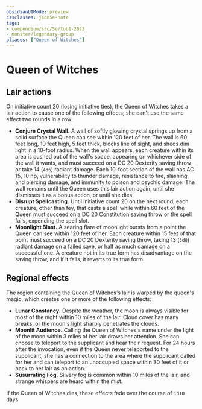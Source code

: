 ```yaml
---
obsidianUIMode: preview
cssclasses: json5e-note
tags:
- compendium/src/5e/tob1-2023
- monster/legendary-group
aliases: ["Queen of Witches"]
---
```

# Queen of Witches

## Lair actions


On initiative count 20 (losing initiative ties), the Queen of Witches takes a lair action to cause one of the following effects; she can't use the same effect two rounds in a row:

- **Conjure Crystal Wall.** A wall of softly glowing crystal springs up from a solid surface the Queen can see within 120 feet of her. The wall is 60 feet long, 10 feet high, 5 feet thick, blocks line of sight, and sheds dim light in a 10-foot radius. When the wall appears, each creature within its area is pushed out of the wall's space, appearing on whichever side of the wall it wants, and must succeed on a DC 20 Dexterity saving throw or take 14 (`4d6`) radiant damage. Each 10-foot section of the wall has AC 15, 10 hp, vulnerability to thunder damage, resistance to fire, slashing, and piercing damage, and immunity to poison and psychic damage. The wall remains until the Queen uses this lair action again, until she dismisses it as a bonus action, or until she dies.  
- **Disrupt Spellcasting.** Until initiative count 20 on the next round, each creature, other than fey, that casts a spell while within 60 feet of the Queen must succeed on a DC 20 Constitution saving throw or the spell fails, expending the spell slot.  
- **Moonlight Blast.** A searing flare of moonlight bursts from a point the Queen can see within 120 feet of her. Each creature within 15 feet of that point must succeed on a DC 20 Dexterity saving throw, taking 13 (`3d8`) radiant damage on a failed save, or half as much damage on a successful one. A creature not in its true form has disadvantage on the saving throw, and if it fails, it reverts to its true form.  

## Regional effects


The region containing the Queen of Witches's lair is warped by the queen's magic, which creates one or more of the following effects:

- **Lunar Constancy.** Despite the weather, the moon is always visible for most of the night within 10 miles of the lair. Cloud cover has many breaks, or the moon's light sharply penetrates the clouds.  
- **Moonlit Audience.** Calling the Queen of Witches's name under the light of the moon within 3 miles of her lair draws her attention. She can choose to teleport to the supplicant and hear their request. For 24 hours after the invocation, even if the Queen never teleported to the supplicant, she has a connection to the area where the supplicant called for her and can teleport to an unoccupied space within 30 feet of it or back to her lair as an action.  
- **Susurrating Fog.** Silvery fog is common within 10 miles of the lair, and strange whispers are heard within the mist.  

If the Queen of Witches dies, these effects fade over the course of `1d10` days.